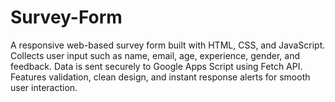 # Survey-Form
A responsive web-based survey form built with HTML, CSS, and JavaScript. Collects user input such as name, email, age, experience, gender, and feedback. Data is sent securely to Google Apps Script using Fetch API. Features validation, clean design, and instant response alerts for smooth user interaction.
